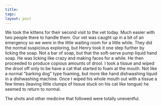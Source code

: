 ```yaml
---
title: 
tags: 
layout: post
---
```

We took the kittens for  their second visit to the vet today.  Much easier with two people there to handle them.  Our vet was caught up in a bit of an emergency so we were in the little waiting room for a little while.  They did the normal suspicious exploring, but Henry took it one step further by licking the soap.  Not a bar of soap, but that the soft-serve pump liquid hand soap. He was licking like crazy and making faces for a while.  He then proceeded to produce copious amounts of drool.  I took a tissue and wiped the drool off only to be have a cat that started to foam at the mouth.  Not like a normal "barking dog" type foaming, but more like hand dishwashing liquid in a dishwashing machine.  Once I wiped his whole mouth out with a tissue a few times (leaving little clumps of tissue stuck on his cat like tongue) he seemed to return to normal.  



The shots and other medicine that followed were totally uneventful.   
